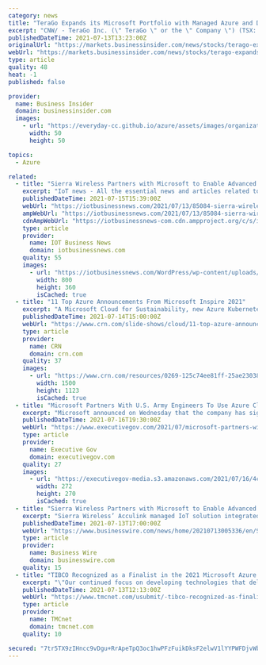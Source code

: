```yaml
---
category: news
title: "TeraGo Expands its Microsoft Portfolio with Managed Azure and Disaster Recovery Solutions"
excerpt: "CNW/ - TeraGo Inc. (\" TeraGo \" or the \" Company \") (TSX: TGO) (  ), announced today that it has expanded its Microsoft product portfolio with the addition of Microsoft 365, Managed Microsoft Azure, and Managed Disaster Recovery."
publishedDateTime: 2021-07-13T13:23:00Z
originalUrl: "https://markets.businessinsider.com/news/stocks/terago-expands-its-microsoft-portfolio-with-managed-azure-and-disaster-recovery-solutions-1030601302"
webUrl: "https://markets.businessinsider.com/news/stocks/terago-expands-its-microsoft-portfolio-with-managed-azure-and-disaster-recovery-solutions-1030601302"
type: article
quality: 48
heat: -1
published: false

provider:
  name: Business Insider
  domain: businessinsider.com
  images:
    - url: "https://everyday-cc.github.io/azure/assets/images/organizations/businessinsider.com-50x50.jpg"
      width: 50
      height: 50

topics:
  - Azure

related:
  - title: "Sierra Wireless Partners with Microsoft to Enable Advanced Asset Tracking Capabilities via Azure IoT Central"
    excerpt: "IoT news - All the essential news and articles related to the Internet of Things (IoT), on a daily basis, and with a business perspective."
    publishedDateTime: 2021-07-15T15:39:00Z
    webUrl: "https://iotbusinessnews.com/2021/07/13/85084-sierra-wireless-partners-with-microsoft-to-enable-advanced-asset-tracking-capabilities-via-azure-iot-central/"
    ampWebUrl: "https://iotbusinessnews.com/2021/07/13/85084-sierra-wireless-partners-with-microsoft-to-enable-advanced-asset-tracking-capabilities-via-azure-iot-central/amp/"
    cdnAmpWebUrl: "https://iotbusinessnews-com.cdn.ampproject.org/c/s/iotbusinessnews.com/2021/07/13/85084-sierra-wireless-partners-with-microsoft-to-enable-advanced-asset-tracking-capabilities-via-azure-iot-central/amp/"
    type: article
    provider:
      name: IOT Business News
      domain: iotbusinessnews.com
    quality: 55
    images:
      - url: "https://iotbusinessnews.com/WordPress/wp-content/uploads/asset-management-tracking-location-containers.jpg"
        width: 800
        height: 360
        isCached: true
  - title: "11 Top Azure Announcements From Microsoft Inspire 2021"
    excerpt: "A Microsoft Cloud for Sustainability, new Azure Kubernetes Service smart defaults and an Azure Synapse partner center that will connect customers to partner solutions were among the top cloud computing announcements at Microsoft Inspire 2021."
    publishedDateTime: 2021-07-14T15:00:00Z
    webUrl: "https://www.crn.com/slide-shows/cloud/11-top-azure-announcements-from-microsoft-inspire-2021"
    type: article
    provider:
      name: CRN
      domain: crn.com
    quality: 37
    images:
      - url: "https://www.crn.com/resources/0269-125c74ee81ff-25ae23038fad-1000/microsoft-azure-sign-2.jpg"
        width: 1500
        height: 1123
        isCached: true
  - title: "Microsoft Partners With U.S. Army Engineers To Use Azure Cloud For Extreme Weather Modeling"
    excerpt: "Microsoft announced on Wednesday that the company has signed a cooperative research and development agreement (CRADA) with U.S. Army engineers use the company’s Azure Government cloud for a system that models extreme weather around coasts."
    publishedDateTime: 2021-07-16T19:30:00Z
    webUrl: "https://www.executivegov.com/2021/07/microsoft-partners-with-u-s-army-engineers-to-use-azure-cloud/"
    type: article
    provider:
      name: Executive Gov
      domain: executivegov.com
    quality: 27
    images:
      - url: "https://executivegov-media.s3.amazonaws.com/2021/07/16/4c/da/ed/bd/2f/15/c5/04/microsoft_20210625.png"
        width: 272
        height: 270
        isCached: true
  - title: "Sierra Wireless Partners with Microsoft to Enable Advanced Asset Tracking Capabilities via Azure IoT Central"
    excerpt: "Sierra Wireless’ Acculink managed IoT solution integrated with Microsoft Azure IoT Central brings simplicity, extra functionality and capabilities for customers VANCOUVER, British Columbia--(BUSINESS WIRE)--Sierra Wireless (NASDAQ: SWIR) (TSX ..."
    publishedDateTime: 2021-07-13T17:00:00Z
    webUrl: "https://www.businesswire.com/news/home/20210713005336/en/Sierra-Wireless-Partners-with-Microsoft-to-Enable-Advanced-Asset-Tracking-Capabilities-via-Azure-IoT-Central"
    type: article
    provider:
      name: Business Wire
      domain: businesswire.com
    quality: 15
  - title: "TIBCO Recognized as a Finalist in the 2021 Microsoft Azure Partner of the Year Awards"
    excerpt: "\"Our continued focus on developing technologies that deliver a cloud-first experience aligns perfectly to our close collaboration with Microsoft and the Azure cloud computing platform,\" said Tony Beller,"
    publishedDateTime: 2021-07-13T12:13:00Z
    webUrl: "https://www.tmcnet.com/usubmit/-tibco-recognized-as-finalist-the-2021-microsoft-azure-/2021/07/13/9407556.htm"
    type: article
    provider:
      name: TMCnet
      domain: tmcnet.com
    quality: 10

secured: "7tr5TX9zIHncc9vDgu+RrApeTpQ3oc1hwPFzFuikDksF2elwV1lYYPWFDjvWbi/AaLKDtNJm2ikHcPsFm3ncS3pl6MRsCxIQdYWLsx95KsmeXPvvoAcQncECv/CDeS7fWRi8UeCnxYmLqp7/LG/IO4yXtiBFVV36kCLgobXVL1vrL19AQaSNQs9m4mHMUbXbECwEsV0MGL8+U9p0CJR7vK7bTmy2sCQy4O50IGWnXSXM2q48mPcC67T2oZ7TqOP4oEH2n1Dt4zkSCFpsFmpGavP9O8IG8YTIAz5qg7i1pU15IaAJtOTc++/rNuGuaEyybfbrlLiVSej/fWD7LGhAFg3U/FeO1hUS1MjpxWxLotU=;jpE/4tVpPbN3Rde29QXk3A=="
---
```


